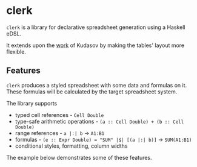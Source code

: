 # clerk

`clerk` is a library for declarative spreadsheet generation using a Haskell eDSL.

It extends upon the [work](https://youtu.be/1xGoa-zEOrQ) of Kudasov by making the tables' layout more flexible.

## Features

`clerk` produces a styled spreadsheet with some data and formulas on it. These formulas will be calculated by the target spreadsheet system.

The library supports

- typed cell references - `Cell Double`
- type-safe arithmetic operations - `(a :: Cell Double) + (b :: Cell Double)`
- range references - `a |:| b` -> `A1:B1`
- formulas - `(e :: Expr Double) = "SUM" |$| [(a |:| b)]` -> `SUM(A1:B1)`
- conditional styles, formatting, column widths

The example below demonstrates some of these features.
